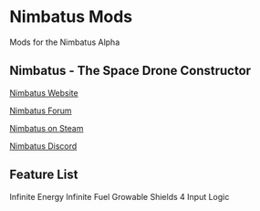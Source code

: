 # Nimbatus Mods
Mods for the Nimbatus Alpha

## Nimbatus - The Space Drone Constructor
[Nimbatus Website](http://www.nimbatus.ch/)

[Nimbatus Forum](http://strayfawnstudio.com/forum/)

[Nimbatus on Steam](http://store.steampowered.com/app/383840/Nimbatus__The_Space_Drone_Constructor/)

[Nimbatus Discord](https://discordapp.com/invite/rdEjXYj)

## Feature List
Infinite Energy
Infinite Fuel
Growable Shields
4 Input Logic
